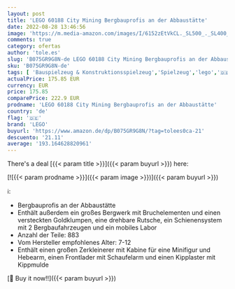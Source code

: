 ```yaml
---
layout: post
title: 'LEGO 60188 City Mining Bergbauprofis an der Abbaustätte'
date: 2022-08-28 13:46:56
image: 'https://m.media-amazon.com/images/I/6152zEtVkCL._SL500_._SL400_.jpg'
comments: true
category: ofertas
author: 'tole.es'
slug: 'B075GR9G8N-de LEGO 60188 City Mining Bergbauprofis an der Abbaustätte'
sku: 'B075GR9G8N-de'
tags: [ 'Bauspielzeug & Konstruktionsspielzeug','Spielzeug','lego','🇩🇪', ]
actualPrice: 175.85 EUR
currency: EUR
price: 175.85
comparePrice: 222.9 EUR
prodname: 'LEGO 60188 City Mining Bergbauprofis an der Abbaustätte'
country: 'de'
flag: '🇩🇪'
brand: 'LEGO'
buyurl: 'https://www.amazon.de/dp/B075GR9G8N/?tag=tolees0ca-21'
descuento: '21.11'
average: '193.164628820961'
---
```


There's a deal [{{< param title >}}]({{< param buyurl >}})  here:

[![{{< param prodname >}}]({{< param image >}})]({{< param buyurl >}})

ℹ️:

- Bergbauprofis an der Abbaustätte
- Enthält außerdem ein großes Bergwerk mit Bruchelementen und einen versteckten Goldklumpen, eine drehbare Rutsche, ein Schienensystem mit 2 Bergbaufahrzeugen und ein mobiles Labor
- Anzahl der Teile: 883
- Vom Hersteller empfohlenes Alter: 7-12
- Enthält einen großen Zerkleinerer mit Kabine für eine Minifigur und Hebearm, einen Frontlader mit Schaufelarm und einen Kipplaster mit Kippmulde

[🛒 Buy it now!!]({{< param buyurl >}})
